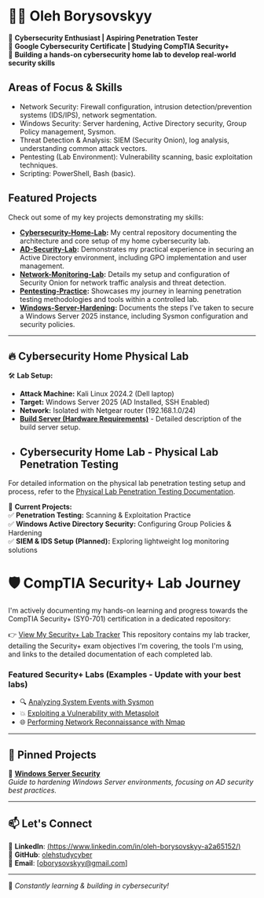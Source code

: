 # 👨‍💻 Oleh Borysovskyy  

🔹 **Cybersecurity Enthusiast | Aspiring Penetration Tester**  
🔹 **Google Cybersecurity Certificate | Studying CompTIA Security+**  
🔹 **Building a hands-on cybersecurity home lab to develop real-world security skills**  

## Areas of Focus & Skills

* Network Security: Firewall configuration, intrusion detection/prevention systems (IDS/IPS), network segmentation.
* Windows Security: Server hardening, Active Directory security, Group Policy management, Sysmon.
* Threat Detection & Analysis: SIEM (Security Onion), log analysis, understanding common attack vectors.
* Pentesting (Lab Environment): Vulnerability scanning, basic exploitation techniques.
* Scripting: PowerShell, Bash (basic).

## Featured Projects

Check out some of my key projects demonstrating my skills:

* **[Cybersecurity-Home-Lab](https://github.com/olehstudycyber/Cybersecurity-Home-Lab):** My central repository documenting the architecture and core setup of my home cybersecurity lab.
* **[AD-Security-Lab](https://github.com/olehstudycyber/AD-Security-Lab):** Demonstrates my practical experience in securing an Active Directory environment, including GPO implementation and user management.
* **[Network-Monitoring-Lab](https://github.com/olehstudycyber/Network-Monitoring-Lab):** Details my setup and configuration of Security Onion for network traffic analysis and threat detection.
* **[Pentesting-Practice](https://github.com/olehstudycyber/Pentesting-Practice):** Showcases my journey in learning penetration testing methodologies and tools within a controlled lab.
* **[Windows-Server-Hardening](https://github.com/olehstudycyber/Windows-Server-Hardening):** Documents the steps I've taken to secure a Windows Server 2025 instance, including Sysmon configuration and security policies.
---

## 🔥 Cybersecurity Home Physical Lab  

🛠️ **Lab Setup:**  
- **Attack Machine:** Kali Linux 2024.2 (Dell laptop)  
- **Target:** Windows Server 2025 (AD Installed, SSH Enabled)  
- **Network:** Isolated with Netgear router (192.168.1.0/24) 
- **[Build Server (Hardware Requirements)](BUILD_SERVER.md)** - Detailed description of the build server setup.
- ## Cybersecurity Home Lab - Physical Lab Penetration Testing
For detailed information on the physical lab penetration testing setup and process, refer to the [Physical Lab Penetration Testing Documentation](PHYSICAL_LAB.md).

📌 **Current Projects:**  
✅ **Penetration Testing:** Scanning & Exploitation Practice  
✅ **Windows Active Directory Security:** Configuring Group Policies & Hardening  
✅ **SIEM & IDS Setup (Planned):** Exploring lightweight log monitoring solutions  
# 🛡️ CompTIA Security+ Lab Journey

I'm actively documenting my hands-on learning and progress towards the CompTIA Security+ (SY0-701) certification in a dedicated repository:


👉 [View My Security+ Lab Tracker](https://github.com/olehstudycyber/Oleh-Borysovskyy/blob/main/SECURITYPLUS_LAB_TRACKER.md)
This repository contains my lab tracker, detailing the Security+ exam objectives I'm covering, the tools I'm using, and links to the detailed documentation of each completed lab.

### Featured Security+ Labs (Examples - Update with your best labs)

* 🔍 [Analyzing System Events with Sysmon](https://github.com/olehstudycyber/securityplus-lab-tracker/blob/main/labs/detection/sysmon-analysis.md)
* 💥 [Exploiting a Vulnerability with Metasploit](https://github.com/olehstudycyber/securityplus-lab-tracker/blob/main/labs/exploitation/metasploit-cve.md)
* 🌐 [Performing Network Reconnaissance with Nmap](https://github.com/olehstudycyber/securityplus-lab-tracker/blob/main/labs/recon/nmap-scan.md)


---

## 📌 Pinned Projects  


🔹 **[Windows Server Security](https://github.com/olehstudycyber/Windows-Server-Security)**  
_Guide to hardening Windows Server environments, focusing on AD security best practices._  

---

## 📫 Let's Connect  

🔹 **LinkedIn**: [(https://www.linkedin.com/in/oleh-borysovskyy-a2a65152/)](#)  
🔹 **GitHub**: [olehstudycyber](https://github.com/olehstudycyber)  
🔹 **Email**: [oborysovskyy@gmail.com]  

---

🚀 *Constantly learning & building in cybersecurity!*  
